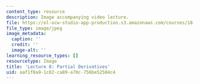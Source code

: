 ```yaml
---
content_type: resource
description: Image accompanying video lecture.
file: https://ol-ocw-studio-app-production.s3.amazonaws.com/courses/18-02-multivariable-calculus-fall-2007/aaf1f8a91c82ca89a70c756be52584c4_08.jpg
file_type: image/jpeg
image_metadata:
  caption: ''
  credit: ''
  image-alt: ''
learning_resource_types: []
resourcetype: Image
title: 'Lecture 8: Partial Derivatives'
uid: aaf1f8a9-1c82-ca89-a70c-756be52584c4
---
```

